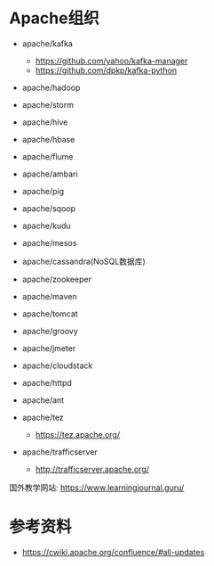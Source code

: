 # Apache组织
- apache/kafka
  - https://github.com/yahoo/kafka-manager
  - https://github.com/dpkp/kafka-python
- apache/hadoop
- apache/storm
- apache/hive
- apache/hbase
- apache/flume
- apache/ambari
- apache/pig
- apache/sqoop
- apache/kudu

- apache/mesos
- apache/cassandra(NoSQL数据库)
- apache/zookeeper
- apache/maven
- apache/tomcat
- apache/groovy
- apache/jmeter
- apache/cloudstack
- apache/httpd
- apache/ant
- apache/tez
  - https://tez.apache.org/
- apache/trafficserver
  - http://trafficserver.apache.org/

国外教学网站: https://www.learningjournal.guru/

# 参考资料
- https://cwiki.apache.org/confluence/#all-updates
